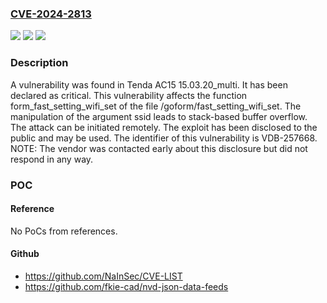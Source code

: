 ### [CVE-2024-2813](https://cve.mitre.org/cgi-bin/cvename.cgi?name=CVE-2024-2813)
![](https://img.shields.io/static/v1?label=Product&message=AC15&color=blue)
![](https://img.shields.io/static/v1?label=Version&message=%3D%2015.03.20_multi%20&color=brighgreen)
![](https://img.shields.io/static/v1?label=Vulnerability&message=CWE-121%20Stack-based%20Buffer%20Overflow&color=brighgreen)

### Description

A vulnerability was found in Tenda AC15 15.03.20_multi. It has been declared as critical. This vulnerability affects the function form_fast_setting_wifi_set of the file /goform/fast_setting_wifi_set. The manipulation of the argument ssid leads to stack-based buffer overflow. The attack can be initiated remotely. The exploit has been disclosed to the public and may be used. The identifier of this vulnerability is VDB-257668. NOTE: The vendor was contacted early about this disclosure but did not respond in any way.

### POC

#### Reference
No PoCs from references.

#### Github
- https://github.com/NaInSec/CVE-LIST
- https://github.com/fkie-cad/nvd-json-data-feeds

